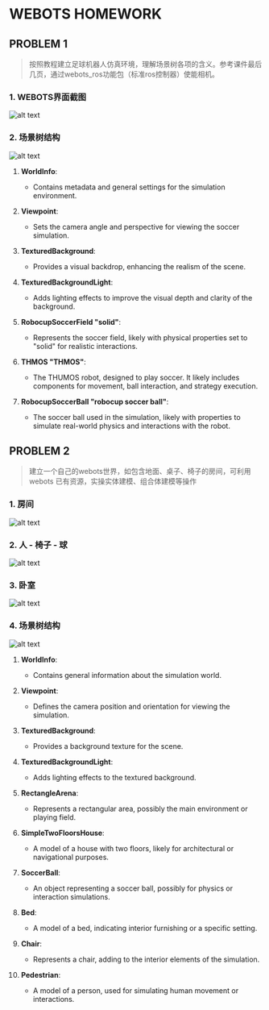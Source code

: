 # WEBOTS HOMEWORK
## PROBLEM 1
> 按照教程建立足球机器人仿真环境，理解场景树各项的含义。参考课件最后几页，通过webots_ros功能包（标准ros控制器）使能相机。
### 1. WEBOTS界面截图
![alt text](image-6.png)
### 2. 场景树结构
![alt text](image.png)
1. **WorldInfo**: 
   - Contains metadata and general settings for the simulation environment.

2. **Viewpoint**: 
   - Sets the camera angle and perspective for viewing the soccer simulation.

3. **TexturedBackground**: 
   - Provides a visual backdrop, enhancing the realism of the scene.

4. **TexturedBackgroundLight**: 
   - Adds lighting effects to improve the visual depth and clarity of the background.

5. **RobocupSoccerField "solid"**: 
   - Represents the soccer field, likely with physical properties set to "solid" for realistic interactions.

6. **THMOS "THMOS"**: 
   - The THUMOS robot, designed to play soccer. It likely includes components for movement, ball interaction, and strategy execution.

7. **RobocupSoccerBall "robocup soccer ball"**: 
   - The soccer ball used in the simulation, likely with properties to simulate real-world physics and interactions with the robot.
  
## PROBLEM 2
> 建立一个自己的webots世界，如包含地面、桌子、椅子的房间，可利用 webots 已有资源，实操实体建模、组合体建模等操作
### 1. 房间
![alt text](image-2.png)
### 2. 人 - 椅子 - 球 
![alt text](image-3.png)
### 3. 卧室
![alt text](image-4.png)
### 4. 场景树结构
![alt text](image-5.png)
1. **WorldInfo**: 
   - Contains general information about the simulation world.

2. **Viewpoint**: 
   - Defines the camera position and orientation for viewing the simulation.

3. **TexturedBackground**: 
   - Provides a background texture for the scene.

4. **TexturedBackgroundLight**: 
   - Adds lighting effects to the textured background.

5. **RectangleArena**: 
   - Represents a rectangular area, possibly the main environment or playing field.

6. **SimpleTwoFloorsHouse**: 
   - A model of a house with two floors, likely for architectural or navigational purposes.

7. **SoccerBall**: 
   - An object representing a soccer ball, possibly for physics or interaction simulations.

8. **Bed**: 
   - A model of a bed, indicating interior furnishing or a specific setting.

9. **Chair**: 
   - Represents a chair, adding to the interior elements of the simulation.

10. **Pedestrian**: 
    - A model of a person, used for simulating human movement or interactions.